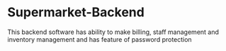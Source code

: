 # Supermarket-Backend
This backend software has ability to make billing, staff management and inventory management and has feature of password protection 

